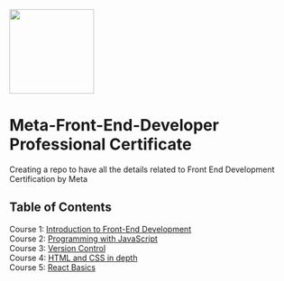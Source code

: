 
<img src="./meta-logo.png" width=150>

# Meta-Front-End-Developer Professional Certificate

Creating a repo to have all the details related to Front End Development Certification by Meta

## Table of Contents
Course 1: [Introduction to Front-End Development](https://github.com/jayanthi-ch98/Meta-Front-End-Course/tree/main/Course-1%20Introduction%20to%20front%20end%20tech)<br>
Course 2: [Programming with JavaScript](https://github.com/jayanthi-ch98/Meta-Front-End-Course/tree/main/Course-2%20Introduction%20to%20JS)<br>
Course 3: [Version Control](https://github.com/jayanthi-ch98/Meta-Front-End-Course/tree/main/Course-3%20git)<br>
Course 4: [HTML and CSS in depth](https://github.com/jayanthi-ch98/Meta-Front-End-Course/tree/main/Course-4%20HTML%20and%20CSS%20in%20depth)<br>
Course 5: [React Basics](https://github.com/jayanthi-ch98/Meta-Front-End-Course/tree/main/Course-5%20React%20Basics)<br>

